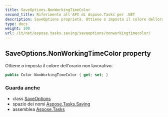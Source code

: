 ```yaml
---
title: SaveOptions.NonWorkingTimeColor
second_title: Riferimento all'API di Aspose.Tasks per .NET
description: SaveOptions proprietà. Ottiene o imposta il colore dellorario non lavorativo.
type: docs
weight: 100
url: /it/net/aspose.tasks.saving/saveoptions/nonworkingtimecolor/
---
```

## SaveOptions.NonWorkingTimeColor property

Ottiene o imposta il colore dell'orario non lavorativo.

```csharp
public Color NonWorkingTimeColor { get; set; }
```

### Guarda anche

* class [SaveOptions](../)
* spazio dei nomi [Aspose.Tasks.Saving](../../saveoptions/)
* assemblea [Aspose.Tasks](../../../)


